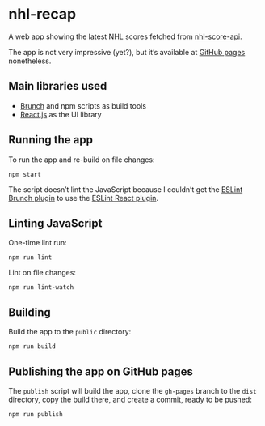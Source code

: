 # nhl-recap

A web app showing the latest NHL scores fetched from [nhl-score-api](https://github.com/peruukki/nhl-score-api).

The app is not very impressive (yet?), but it’s available at
[GitHub pages](http://peruukki.github.io/nhl-recap/) nonetheless.

## Main libraries used

- [Brunch](http://brunch.io/) and npm scripts as build tools
- [React.js](http://facebook.github.io/react/) as the UI library

## Running the app

To run the app and re-build on file changes:
```
npm start
```

The script doesn’t lint the JavaScript because I couldn’t get the
[ESLint Brunch plugin](https://github.com/spyl94/eslint-brunch) to use the
[ESLint React plugin](https://github.com/yannickcr/eslint-plugin-react).

## Linting JavaScript

One-time lint run:
```
npm run lint
```

Lint on file changes:
```
npm run lint-watch
```

## Building

Build the app to the `public` directory:
```
npm run build
```

## Publishing the app on GitHub pages

The `publish` script will build the app, clone the `gh-pages` branch to the `dist` directory, copy the build there,
and create a commit, ready to be pushed:
```
npm run publish
```
